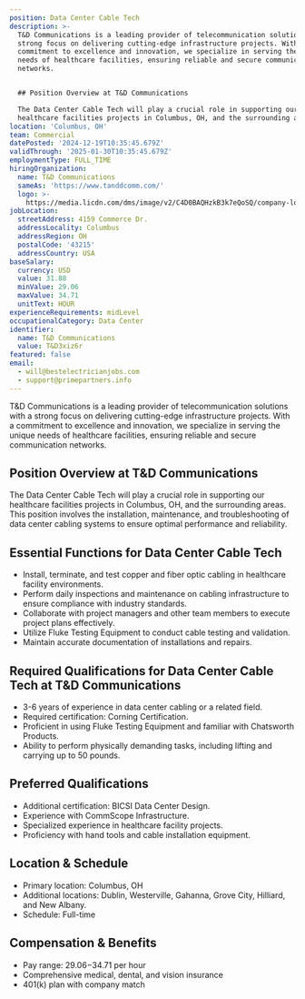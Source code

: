 ```yaml
---
position: Data Center Cable Tech
description: >-
  T&D Communications is a leading provider of telecommunication solutions with a
  strong focus on delivering cutting-edge infrastructure projects. With a
  commitment to excellence and innovation, we specialize in serving the unique
  needs of healthcare facilities, ensuring reliable and secure communication
  networks.


  ## Position Overview at T&D Communications

  The Data Center Cable Tech will play a crucial role in supporting our
  healthcare facilities projects in Columbus, OH, and the surrounding areas...
location: 'Columbus, OH'
team: Commercial
datePosted: '2024-12-19T10:35:45.679Z'
validThrough: '2025-01-30T10:35:45.679Z'
employmentType: FULL_TIME
hiringOrganization:
  name: T&D Communications
  sameAs: 'https://www.tanddcomm.com/'
  logo: >-
    https://media.licdn.com/dms/image/v2/C4D0BAQHzkB3k7eQoSQ/company-logo_200_200/company-logo_200_200/0/1631320385872?e=2147483647&v=beta&t=nuFy5lrwqoCuQ6_2P8hO_EwhwJlnndzcbM7ZPSfdKlM
jobLocation:
  streetAddress: 4159 Commerce Dr.
  addressLocality: Columbus
  addressRegion: OH
  postalCode: '43215'
  addressCountry: USA
baseSalary:
  currency: USD
  value: 31.88
  minValue: 29.06
  maxValue: 34.71
  unitText: HOUR
experienceRequirements: midLevel
occupationalCategory: Data Center
identifier:
  name: T&D Communications
  value: T&D3xiz6r
featured: false
email:
  - will@bestelectricianjobs.com
  - support@primepartners.info
---
```




T&D Communications is a leading provider of telecommunication solutions with a strong focus on delivering cutting-edge infrastructure projects. With a commitment to excellence and innovation, we specialize in serving the unique needs of healthcare facilities, ensuring reliable and secure communication networks.

## Position Overview at T&D Communications
The Data Center Cable Tech will play a crucial role in supporting our healthcare facilities projects in Columbus, OH, and the surrounding areas. This position involves the installation, maintenance, and troubleshooting of data center cabling systems to ensure optimal performance and reliability.

## Essential Functions for Data Center Cable Tech
- Install, terminate, and test copper and fiber optic cabling in healthcare facility environments.
- Perform daily inspections and maintenance on cabling infrastructure to ensure compliance with industry standards.
- Collaborate with project managers and other team members to execute project plans effectively.
- Utilize Fluke Testing Equipment to conduct cable testing and validation.
- Maintain accurate documentation of installations and repairs.

## Required Qualifications for Data Center Cable Tech at T&D Communications
- 3-6 years of experience in data center cabling or a related field.
- Required certification: Corning Certification.
- Proficient in using Fluke Testing Equipment and familiar with Chatsworth Products.
- Ability to perform physically demanding tasks, including lifting and carrying up to 50 pounds.

## Preferred Qualifications
- Additional certification: BICSI Data Center Design.
- Experience with CommScope Infrastructure.
- Specialized experience in healthcare facility projects.
- Proficiency with hand tools and cable installation equipment.

## Location & Schedule
- Primary location: Columbus, OH
- Additional locations: Dublin, Westerville, Gahanna, Grove City, Hilliard, and New Albany.
- Schedule: Full-time

## Compensation & Benefits
- Pay range: $29.06-$34.71 per hour
- Comprehensive medical, dental, and vision insurance
- 401(k) plan with company match
